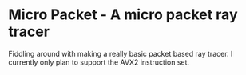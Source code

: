 Micro Packet - A micro packet ray tracer
===
Fiddling around with making a really basic packet based ray tracer. I currently only plan to support the AVX2 instruction set.

